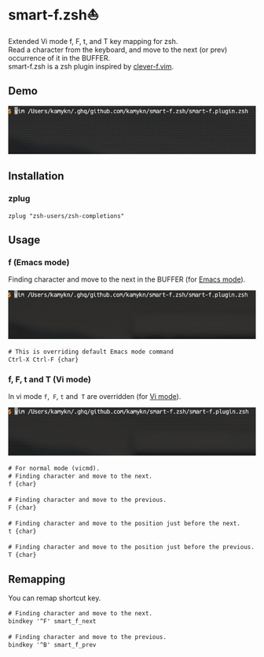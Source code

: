 # smart-f.zsh⛵️
Extended Vi mode f, F, t, and T key mapping for zsh.  
Read a character from the keyboard, and move to the next (or prev) occurrence of it in the BUFFER.  
smart-f.zsh is a zsh plugin inspired by [clever-f.vim](https://github.com/rhysd/clever-f.vim).

## Demo
![smart-f.zsh](https://raw.githubusercontent.com/kamykn/smart-f.zsh/master/img/remap.gif)

## Installation
### zplug

```
zplug "zsh-users/zsh-completions"
```

## Usage
### f (Emacs mode)
Finding character and move to the next in the BUFFER (for [Emacs mode](http://zsh.sourceforge.net/Doc/Release/Zsh-Line-Editor.html)).

![smart-f.zsh emacs-mode](https://raw.githubusercontent.com/kamykn/smart-f.zsh/master/img/emacs-mode.gif)

```
# This is overriding default Emacs mode command
Ctrl-X Ctrl-F {char}
```

### f, F, t and T (Vi mode)
In vi mode `f`,` F`, `t` and` T` are overridden (for [Vi mode](http://zsh.sourceforge.net/Doc/Release/Zsh-Line-Editor.html)).

![smart-f.zsh vi-mode](https://raw.githubusercontent.com/kamykn/smart-f.zsh/master/img/vi-mode-normal.gif)

```
# For normal mode (vicmd).
# Finding character and move to the next.
f {char}

# Finding character and move to the previous.
F {char}

# Finding character and move to the position just before the next.
t {char}

# Finding character and move to the position just before the previous.
T {char}
```

## Remapping
You can remap shortcut key.

```
# Finding character and move to the next.
bindkey '^F' smart_f_next

# Finding character and move to the previous.
bindkey '^B' smart_f_prev
```

